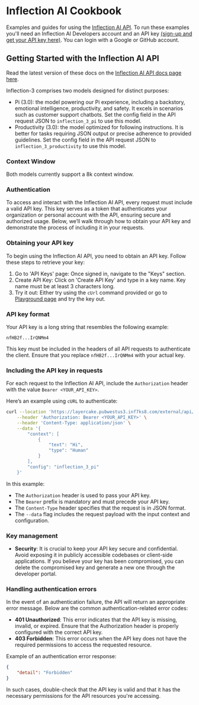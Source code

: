 # Inflection AI Cookbook

Examples and guides for using the [Inflection AI API](https://developers.inflection.ai/). To run these examples you'll need an Inflection AI Developers account and an API key [(sign-up and get your API key here)](https://developers.inflection.ai/login). You can login with a Google or GitHub account.

## Getting Started with the Inflection AI API

Read the latest version of these docs on the [Inflection AI API docs page here](https://developers.inflection.ai/docs).

Inflection-3 comprises two models designed for distinct purposes:

- Pi (3.0): the model powering our Pi experience, including a backstory, emotional intelligence, productivity, and safety. It excels in scenarios such as customer support chatbots. Set the config field in the API request JSON to `inflection_3_pi` to use this model.
- Productivity (3.0): the model optimized for following instructions. It is better for tasks requiring JSON output or precise adherence to provided guidelines. Set the config field in the API request JSON to `inflection_3_productivity` to use this model.

### Context Window
Both models currently support a 8k context window.

### Authentication
To access and interact with the Inflection AI API, every request must include a valid API key. This key serves as a token that authenticates your organization or personal account with the API, ensuring secure and authorized usage. Below, we’ll walk through how to obtain your API key and demonstrate the process of including it in your requests.

### Obtaining your API key
To begin using the Inflection AI API, you need to obtain an API key. Follow these steps to retrieve your key:

1. Go to 'API Keys' page: Once signed in, navigate to the "Keys" section.
2. Create API Key: Click on 'Create API Key' and type in a key name. Key name must be at least 3 characters long.
3. Try it out: Either try using the `cUrl` command provided or go to [Playground page](https://developers.inflection.ai/playground) and try the key out.

### API key format
Your API key is a long string that resembles the following example:
```
nfHB2f...IrQNMm4
```

This key must be included in the headers of all API requests to authenticate the client. Ensure that you replace `nfHB2f...IrQNMm4` with your actual key.

### Including the API key in requests
For each request to the Inflection AI API, include the `Authorization` header with the value `Bearer <YOUR_API_KEY>`.

Here’s an example using `cURL` to authenticate:
```bash
curl --location 'https://layercake.pubwestus3.inf7ks8.com/external/api/inference' \
    --header 'Authorization: Bearer <YOUR_API_KEY>' \
    --header 'Content-Type: application/json' \
    --data '{
        "context": [
            {
                "text": "Hi",
                "type": "Human"
            }
        ],
        "config": "inflection_3_pi"
    }'
```

In this example:

- The `Authorization` header is used to pass your API key.
- The `Bearer` prefix is mandatory and must precede your API key.
- The `Content-Type` header specifies that the request is in JSON format.
- The `--data` flag includes the request payload with the input context and configuration.

### Key management
- **Security**: It is crucial to keep your API key secure and confidential. Avoid exposing it in publicly accessible codebases or client-side applications. If you believe your key has been compromised, you can delete the compromised key and generate a new one through the developer portal.

### Handling authentication errors
In the event of an authentication failure, the API will return an appropriate error message. Below are the common authentication-related error codes:

- **401 Unauthorized**: This error indicates that the API key is missing, invalid, or expired. Ensure that the Authorization header is properly configured with the correct API key.
- **403 Forbidden**: This error occurs when the API key does not have the required permissions to access the requested resource.

Example of an authentication error response:
```json
{
    "detail": "Forbidden"
}
```

In such cases, double-check that the API key is valid and that it has the necessary permissions for the API resources you're accessing.


